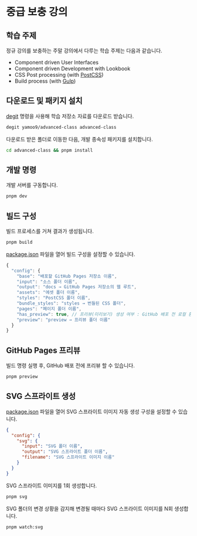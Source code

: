 # 중급 보충 강의

## 학습 주제

정규 강의를 보충하는 주말 강의에서 다루는 학습 주제는 다음과 같습니다.

- Component driven User Interfaces
- Component driven Development with Lookbook
- CSS Post processing (with [PostCSS](https://postcss.org))
- Build process (with [Gulp](https://gulpjs.com))

## 다운로드 및 패키지 설치

[degit](https://github.com/Rich-Harris/degit#readme) 명령을 사용해 학습 저장소 자료를 다운로드 받습니다.

```sh
degit yamoo9/advanced-class advanced-class
```

다운로드 받은 폴더로 이동한 다음, 개발 종속성 패키지를 설치합니다.

```sh
cd advanced-class && pnpm install
```

## 개발 명령

개발 서버를 구동합니다.

```sh
pnpm dev
```

## 빌드 구성

빌드 프로세스를 거쳐 결과가 생성됩니다.

```sh
pnpm build
```

[package.json](./package.json) 파일을 열어 빌드 구성을 설정할 수 있습니다.

```js
{
  "config": {
    "base": "배포할 GitHub Pages 저장소 이름",
    "input": "소스 폴더 이름",
    "output": "docs → GitHub Pages 저장소의 웹 루트",
    "assets": "에셋 폴더 이름",
    "styles": "PostCSS 폴더 이름",
    "bundle_styles": "styles → 번들된 CSS 폴더",
    "pages": "페이지 폴더 이름",
    "has_preview": true, // 프리뷰(미리보기) 생성 여부 : GitHub 배포 전 로컬 환경에서 확인용
    "preview": "preview → 프리뷰 폴더 이름"
  }
}
```

## GitHub Pages 프리뷰

빌드 명령 실행 후, GitHub 배포 전에 프리뷰 할 수 있습니다.

```sh
pnpm preview
```

## SVG 스프라이트 생성

[package.json](./package.json) 파일을 열어 SVG 스프라이트 이미지 자동 생성 구성을 설정할 수 있습니다.

```json
{
  "config": {
    "svg": {
      "input": "SVG 폴더 이름",
      "output": "SVG 스프라이트 폴더 이름",
      "filename": "SVG 스프라이트 이미지 이름"
    }
  }
}
```

SVG 스프라이트 이미지를 1회 생성합니다.

```sh 
pnpm svg
```

SVG 폴더의 변경 상황을 감지해 변경될 때마다 SVG 스프라이트 이미지를 N회 생성합니다.

```sh 
pnpm watch:svg
```